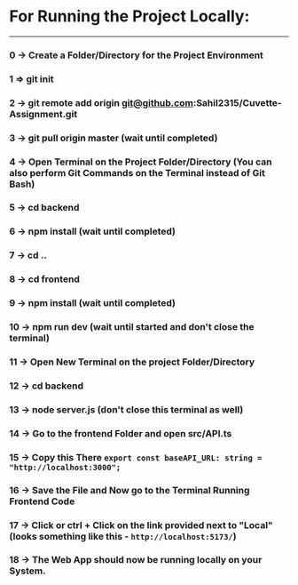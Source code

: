 # For Running the Project Locally:
___________________________________

### 0 -> Create a Folder/Directory for the Project Environment
### 1 => git init
### 2 -> git remote add origin git@github.com:Sahil2315/Cuvette-Assignment.git
### 3 -> git pull origin master (wait until completed)
### 4 -> Open Terminal on the Project Folder/Directory (You can also perform Git Commands on the Terminal instead of Git Bash)
### 5 -> cd backend
### 6 -> npm install (wait until completed)
### 7 -> cd ..
### 8 -> cd frontend
### 9 -> npm install (wait until completed)
### 10 -> npm run dev (wait until started and don't close the terminal) 
### 11 -> Open New Terminal on the project Folder/Directory
### 12 -> cd backend
### 13 -> node server.js (don't close this terminal as well)
### 14 -> Go to the frontend Folder and open src/API.ts
### 15 -> Copy this There `export const baseAPI_URL: string = "http://localhost:3000";`
### 16 -> Save the File and Now go to the Terminal Running Frontend Code
### 17 -> Click or ctrl + Click on the link provided next to "Local" (looks something like this - `http://localhost:5173/`)
### 18 -> The Web App should now be running locally on your System.
